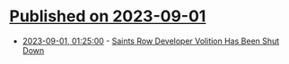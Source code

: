 # [Published on 2023-09-01](index.md)

* [2023-09-01, 01:25:00](https://games.slashdot.org/story/23/08/31/2227216/saints-row-developer-volition-has-been-shut-down?utm_source=rss1.0mainlinkanon&utm_medium=feed) - [Saints Row Developer Volition Has Been Shut Down](https://games.slashdot.org/story/23/08/31/2227216/saints-row-developer-volition-has-been-shut-down?utm_source=rss1.0mainlinkanon&utm_medium=feed)
